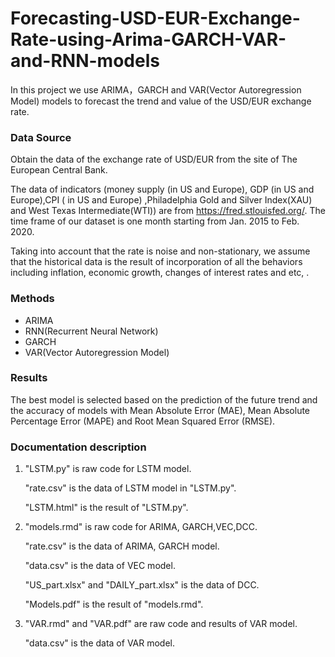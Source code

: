 # Forecasting-USD-EUR-Exchange-Rate-using-Arima-GARCH-VAR-and-RNN-models


In this project we use ARIMA，GARCH and VAR(Vector Autoregression Model) models to forecast the trend and value of the USD/EUR exchange rate.


### Data Source

Obtain the data of the exchange rate of USD/EUR from the site of The European Central Bank. 

The data of indicators (money supply (in US and Europe), GDP (in US and Europe),CPI ( in US and Europe) ,Philadelphia Gold and Silver Index(XAU) and West Texas Intermediate(WTI)) are from https://fred.stlouisfed.org/. The time frame of our dataset is one month starting from Jan. 2015 to Feb. 2020.

Taking into account that the rate is noise and non-stationary, we assume that the historical data is the result of incorporation of all the behaviors including inflation, economic growth, changes of interest rates and etc, .


### Methods 

- ARIMA
- RNN(Recurrent Neural Network)
- GARCH 
- VAR(Vector Autoregression Model)


### Results

The best model is selected based on the prediction of the future trend and the accuracy of models with Mean Absolute Error (MAE), Mean Absolute Percentage Error (MAPE) and Root Mean Squared Error (RMSE).



### Documentation description

1. "LSTM.py" is raw code for LSTM model.

   "rate.csv" is the data of LSTM model in "LSTM.py". 
   
   "LSTM.html" is the result of "LSTM.py".

2. "models.rmd" is raw code for ARIMA, GARCH,VEC,DCC.

   "rate.csv" is the data of ARIMA, GARCH model. 
   
   "data.csv" is the data of VEC model.
   
   "US_part.xlsx" and "DAILY_part.xlsx" is the data of DCC.
   
   "Models.pdf" is the result of "models.rmd".

3. "VAR.rmd" and "VAR.pdf" are raw code and results of VAR model.

   "data.csv" is the data of VAR model.
